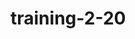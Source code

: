 # training-2-20
<script src="//360.vizor.io/scripts/embed.js" data-vizorurl="https://360.vizor.io/embed/v/bnjyp" ></script>
